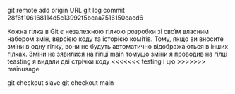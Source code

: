 git remote add origin URL
git log
commit 28f6f106168114d5c13992f5bcaa7516150cacd6

Кожна гілка в Git є незалежною гілкою розробки зі своїм власним набором змін, версією коду та історією комітів. Тому, якщо ви вносите зміни в одну гілку, вони не будуть автоматично відображаються в інших гілках.
Зміни не зявилися на гілці main томущо зміни я проводив на гілці teasting
я видали дві стрічки коду <<<<<<< testing і цю >>>>>>> mainusage

git checkout slave
git checkout main
